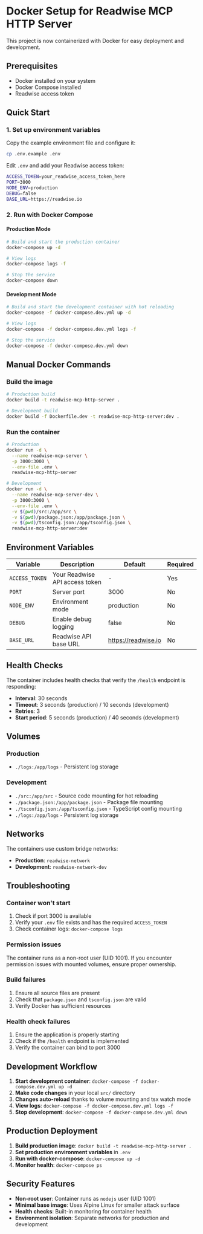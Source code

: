 # Docker Setup for Readwise MCP HTTP Server

This project is now containerized with Docker for easy deployment and development.

## Prerequisites

- Docker installed on your system
- Docker Compose installed
- Readwise access token

## Quick Start

### 1. Set up environment variables

Copy the example environment file and configure it:

```bash
cp .env.example .env
```

Edit `.env` and add your Readwise access token:

```bash
ACCESS_TOKEN=your_readwise_access_token_here
PORT=3000
NODE_ENV=production
DEBUG=false
BASE_URL=https://readwise.io
```

### 2. Run with Docker Compose

#### Production Mode
```bash
# Build and start the production container
docker-compose up -d

# View logs
docker-compose logs -f

# Stop the service
docker-compose down
```

#### Development Mode
```bash
# Build and start the development container with hot reloading
docker-compose -f docker-compose.dev.yml up -d

# View logs
docker-compose -f docker-compose.dev.yml logs -f

# Stop the service
docker-compose -f docker-compose.dev.yml down
```

## Manual Docker Commands

### Build the image
```bash
# Production build
docker build -t readwise-mcp-http-server .

# Development build
docker build -f Dockerfile.dev -t readwise-mcp-http-server:dev .
```

### Run the container
```bash
# Production
docker run -d \
  --name readwise-mcp-server \
  -p 3000:3000 \
  --env-file .env \
  readwise-mcp-http-server

# Development
docker run -d \
  --name readwise-mcp-server-dev \
  -p 3000:3000 \
  --env-file .env \
  -v $(pwd)/src:/app/src \
  -v $(pwd)/package.json:/app/package.json \
  -v $(pwd)/tsconfig.json:/app/tsconfig.json \
  readwise-mcp-http-server:dev
```

## Environment Variables

| Variable | Description | Default | Required |
|----------|-------------|---------|----------|
| `ACCESS_TOKEN` | Your Readwise API access token | - | Yes |
| `PORT` | Server port | 3000 | No |
| `NODE_ENV` | Environment mode | production | No |
| `DEBUG` | Enable debug logging | false | No |
| `BASE_URL` | Readwise API base URL | https://readwise.io | No |

## Health Checks

The container includes health checks that verify the `/health` endpoint is responding:

- **Interval**: 30 seconds
- **Timeout**: 3 seconds (production) / 10 seconds (development)
- **Retries**: 3
- **Start period**: 5 seconds (production) / 40 seconds (development)

## Volumes

### Production
- `./logs:/app/logs` - Persistent log storage

### Development
- `./src:/app/src` - Source code mounting for hot reloading
- `./package.json:/app/package.json` - Package file mounting
- `./tsconfig.json:/app/tsconfig.json` - TypeScript config mounting
- `./logs:/app/logs` - Persistent log storage

## Networks

The containers use custom bridge networks:
- **Production**: `readwise-network`
- **Development**: `readwise-network-dev`

## Troubleshooting

### Container won't start
1. Check if port 3000 is available
2. Verify your `.env` file exists and has the required `ACCESS_TOKEN`
3. Check container logs: `docker-compose logs`

### Permission issues
The container runs as a non-root user (UID 1001). If you encounter permission issues with mounted volumes, ensure proper ownership.

### Build failures
1. Ensure all source files are present
2. Check that `package.json` and `tsconfig.json` are valid
3. Verify Docker has sufficient resources

### Health check failures
1. Ensure the application is properly starting
2. Check if the `/health` endpoint is implemented
3. Verify the container can bind to port 3000

## Development Workflow

1. **Start development container**: `docker-compose -f docker-compose.dev.yml up -d`
2. **Make code changes** in your local `src/` directory
3. **Changes auto-reload** thanks to volume mounting and tsx watch mode
4. **View logs**: `docker-compose -f docker-compose.dev.yml logs -f`
5. **Stop development**: `docker-compose -f docker-compose.dev.yml down`

## Production Deployment

1. **Build production image**: `docker build -t readwise-mcp-http-server .`
2. **Set production environment variables** in `.env`
3. **Run with docker-compose**: `docker-compose up -d`
4. **Monitor health**: `docker-compose ps`

## Security Features

- **Non-root user**: Container runs as `nodejs` user (UID 1001)
- **Minimal base image**: Uses Alpine Linux for smaller attack surface
- **Health checks**: Built-in monitoring for container health
- **Environment isolation**: Separate networks for production and development
